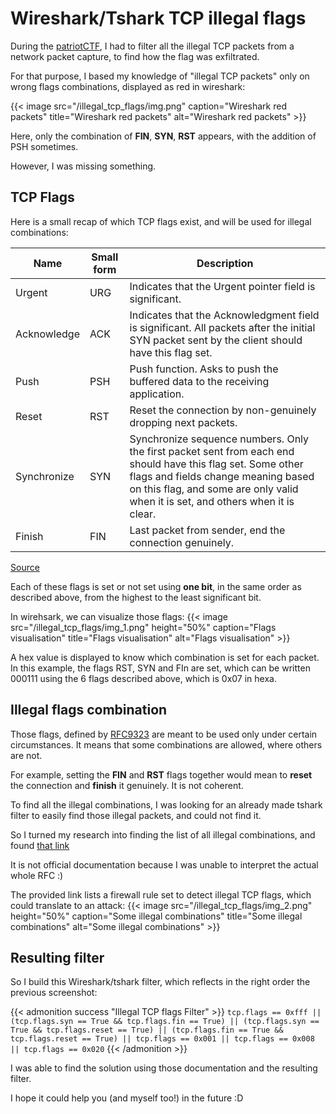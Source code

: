 # Wireshark/Tshark TCP illegal flags


During the [patriotCTF](https://pctf.competitivecyber.club/), I had to filter all the illegal TCP packets from a network packet capture, to find how the flag was exfiltrated.

For that purpose, I based my knowledge of "illegal TCP packets" only on wrong flags combinations, displayed as red in wireshark:

{{< image src="/illegal_tcp_flags/img.png" caption="Wireshark red packets" title="Wireshark red packets" alt="Wireshark red packets" >}}

Here, only the combination of **FIN**, **SYN**, **RST** appears, with the addition of PSH sometimes.

However, I was missing something.

## TCP Flags

Here is a small recap of which TCP flags exist, and will be used for illegal combinations:

| Name        | Small form | Description                                                                                                                                                                                                                           |
|-------------|------------|---------------------------------------------------------------------------------------------------------------------------------------------------------------------------------------------------------------------------------------|
| Urgent      | URG        | Indicates that the Urgent pointer field is significant.                                                                                                                                                                               |
| Acknowledge | ACK        | Indicates that the Acknowledgment field is significant. All packets after the initial SYN packet sent by the client should have this flag set.                                                                                        |
| Push        | PSH        | Push function. Asks to push the buffered data to the receiving application.                                                                                                                                                           |
| Reset       | RST        | Reset the connection by non-genuinely dropping next packets.                                                                                                                                                                          |
| Synchronize | SYN        | Synchronize sequence numbers. Only the first packet sent from each end should have this flag set. Some other flags and fields change meaning based on this flag, and some are only valid when it is set, and others when it is clear. |
| Finish      | FIN        | Last packet from sender, end the connection genuinely.                                                                                                                                                                                |

[Source](https://en.wikipedia.org/wiki/Transmission_Control_Protocol)

Each of these flags is set or not set using **one bit**, in the same order as described above, from the highest to the least significant bit.

In wirehsark, we can visualize those flags:
{{< image src="/illegal_tcp_flags/img_1.png" height="50%" caption="Flags visualisation" title="Flags visualisation" alt="Flags visualisation" >}}

A hex value is displayed to know which combination is set for each packet.
In this example, the flags RST, SYN and FIn are set, which can be written 000111 using the 6 flags described above, which is 0x07 in hexa.


## Illegal flags combination

Those flags, defined by [RFC9323](https://datatracker.ietf.org/doc/html/rfc9293) are meant to be used only under certain circumstances. It means that some combinations are allowed, where others are not.

For example, setting the **FIN** and **RST** flags together would mean to __reset__ the connection and __finish__ it genuinely. It is not coherent.

To find all the illegal combinations, I was looking for an already made tshark filter to easily find those illegal packets, and could not find it.

So I turned my research into finding the list of all illegal combinations, and found [that link](https://support.zyxel.eu/hc/en-us/articles/360001445493-Firewall-Abnormal-TCP-flag-attack-detected#tcp-flag-attacks-detected-in-firewall-1)

It is not official documentation because I was unable to interpret the actual whole RFC :)

The provided link lists a firewall rule set to detect illegal TCP flags, which could translate to an attack:
{{< image src="/illegal_tcp_flags/img_2.png" height="50%" caption="Some illegal combinations" title="Some illegal combinations" alt="Some illegal combinations" >}}

## Resulting filter

So I build this Wireshark/tshark filter, which reflects in the right order the previous screenshot:

{{< admonition success "Illegal TCP flags Filter" >}}
``tcp.flags == 0xfff || (tcp.flags.syn == True && tcp.flags.fin == True) || (tcp.flags.syn == True && tcp.flags.reset == True) || (tcp.flags.fin == True && tcp.flags.reset == True) || tcp.flags == 0x001 || tcp.flags == 0x008 || tcp.flags == 0x020``
{{< /admonition >}}

I was able to find the solution using those documentation and the resulting filter.

I hope it could help you (and myself too!) in the future :D

